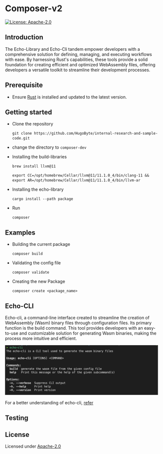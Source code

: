 # Composer-v2

[![License: Apache-2.0](https://img.shields.io/github/license/icon-project/IBC-Integration.svg?style=flat-square)](https://www.apache.org/licenses/LICENSE-2.0)

## Introduction

 The Echo-Library and Echo-Cli tandem empower developers with a comprehensive solution for defining, managing, and executing workflows with ease. By harnessing Rust's capabilities, these tools provide a solid foundation for creating efficient and optimized WebAssembly files, offering developers a versatile toolkit to streamline their development processes.

## Prerequisite

- Ensure [Rust](https://www.rust-lang.org/tools/install) is installed and updated to the latest version.
  
## Getting started

- Clone the repository
  
  ```
  git clone https://github.com/HugoByte/internal-research-and-sample-code.git
  ```

- change the directory to `composer-dev`

- Installing the build-libraries
  
  ```
  brew install llvm@11  
  ```

  ```
  export CC=/opt/homebrew/Cellar/llvm@11/11.1.0_4/bin/clang-11 && export AR=/opt/homebrew/Cellar/llvm@11/11.1.0_4/bin/llvm-ar
  ```

- Installing the echo-library

  ```
  cargo install --path package
  ```

- Run
  
  ```
  composer
  ```

## Examples

- Building the current package
  
  ```
  composer build
  ```

- Validating the config file
  
  ```
  composer validate
  ```

- Creating the new Package
  
  ```
  composer create <package_name>
  ```

## Echo-CLI

Echo-cli, a command-line interface created to streamline the creation of WebAssembly (Wasm) binary files through configuration files. Its primary function is the build command. This tool provides developers with an easy-to-use and customizable solution for generating Wasm binaries, making the process more intuitive and efficient.

![Allow Image](images/cli.png)

For a better understanding of echo-cli, [refer ](echo-cli/README.md)


## Testing 

## License

Licensed under [Apache-2.0](https://www.apache.org/licenses/LICENSE-2.0)